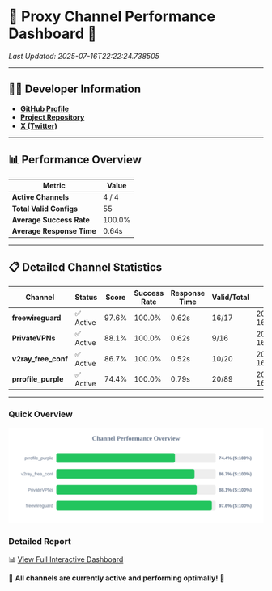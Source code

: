 # 🌟 Proxy Channel Performance Dashboard 🌟

_Last Updated: 2025-07-16T22:22:24.738505_

---

## 👩‍💻 Developer Information

- **[GitHub Profile](https://github.com/4n0nymou3)**  
- **[Project Repository](https://github.com/4n0nymou3/multi-proxy-config-fetcher)**  
- **[X (Twitter)](https://x.com/4n0nymou3)**  

---

## 📊 Performance Overview

| Metric                | Value       |
|-----------------------|-------------|
| **Active Channels**   | 4 / 4       |
| **Total Valid Configs** | 55          |
| **Average Success Rate** | 100.0%      |
| **Average Response Time** | 0.64s       |

---

## 📋 Detailed Channel Statistics

| Channel          | Status     | Score  | Success Rate | Response Time | Valid/Total | Last Success               |
|------------------|------------|--------|--------------|---------------|-------------|----------------------------|
| **freewireguard**  | ✅ Active  | 97.6%  | 100.0% | 0.62s         | 16/17       | 2025-07-16T22:22:24.736590 |
| **PrivateVPNs**  | ✅ Active  | 88.1%  | 100.0% | 0.62s         | 9/16       | 2025-07-16T22:22:24.086743 |
| **v2ray_free_conf**  | ✅ Active  | 86.7%  | 100.0% | 0.52s         | 10/20       | 2025-07-16T22:22:23.426084 |
| **prrofile_purple**  | ✅ Active  | 74.4%  | 100.0% | 0.79s         | 20/89       | 2025-07-16T22:22:22.820035 |

---

### Quick Overview
<div align="center">
  <a href="https://raw.githubusercontent.com/nullluser/NullRepo/refs/heads/main/assets/channel_stats_chart.svg">
    <img src="https://raw.githubusercontent.com/nullluser/NullRepo/refs/heads/main/assets/channel_stats_chart.svg" alt="Source Performance Statistics" width="800">
  </a>
</div>

### Detailed Report
📊 [View Full Interactive Dashboard](https://htmlpreview.github.io/?https://github.com/nullluser/NullRepo/blob/main/assets/performance_report.html)

🎉 **All channels are currently active and performing optimally!** 🎉
